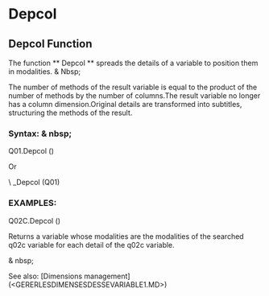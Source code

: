 # Depcol

## Depcol Function

The function ** Depcol ** spreads the details of a variable to position them in modalities. & Nbsp;

The number of methods of the result variable is equal to the product of the number of methods by the number of columns.The result variable no longer has a column dimension.Original details are transformed into subtitles, structuring the methods of the result.

### Syntax: & nbsp;

Q01.Depcol ()

Or

\ _Depcol (Q01)

### EXAMPLES:

Q02C.Depcol ()

Returns a variable whose modalities are the modalities of the searched q02c variable for each detail of the q02c variable.

& nbsp;

See also: [Dimensions management] (<GERERLESDIMENSESDESSEVARIABLE1.MD>)